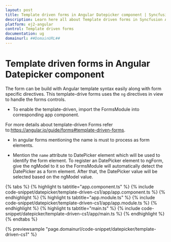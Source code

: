 ```yaml
---
layout: post
title: Template driven forms in Angular Datepicker component | Syncfusion
description: Learn here all about Template driven forms in Syncfusion Angular Datepicker component of Syncfusion Essential JS 2 and more.
platform: ej2-angular
control: Template driven forms 
documentation: ug
domainurl: ##DomainURL##
---
```


# Template driven forms in Angular Datepicker component

The form can be build with Angular template syntax easily along with form specific directives.
 This template-drive forms uses the `ng` directives in view to handle the forms controls.

* To enable the template-driven,  import the FormsModule into corresponding app component.

For more details about template-driven Forms refer to:<https://angular.io/guide/forms#template-driven-forms>.

* In angular forms mentioning the name is must to process as form elements.

* Mention the `name` attribute to DatePicker element which will be used to identify the
  form element. To register an DatePicker element to ngForm,  give the ngModel  to it
  so the FormsModule will  automatically detect the DatePicker as a form element.
  After that, the DatePicker value will be selected based on the ngModel value.

{% tabs %}
{% highlight ts tabtitle="app.component.ts" %}
{% include code-snippet/datepicker/template-driven-cs1/app/app.component.ts %}
{% endhighlight %}
{% highlight ts tabtitle="app.module.ts" %}
{% include code-snippet/datepicker/template-driven-cs1/app/app.module.ts %}
{% endhighlight %}
{% highlight ts tabtitle="main.ts" %}
{% include code-snippet/datepicker/template-driven-cs1/app/main.ts %}
{% endhighlight %}
{% endtabs %}
  
{% previewsample "page.domainurl/code-snippet/datepicker/template-driven-cs1" %}